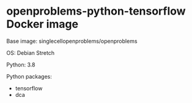 # openproblems-python-tensorflow Docker image

Base image: singlecellopenproblems/openproblems

OS: Debian Stretch

Python: 3.8

Python packages:

* tensorflow
* dca
